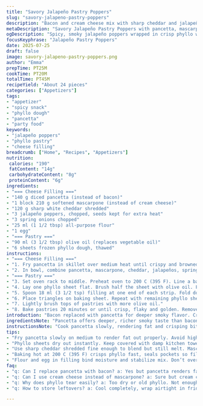 ```yaml
---
title: "Savory Jalapeño Pastry Poppers"
slug: "savory-jalapeno-pastry-poppers"
description: "Bacon and cream cheese mix with sharp cheddar and jalapeños. Folded in phyllo dough triangles, brushed with oil. Baked till golden crisp. Slightly adjusted ingredient amounts, two swapped ingredients for twist. Timings shifted plus re-ordered steps. Spicy, smoky, and flaky."
metaDescription: "Savory Jalapeño Pastry Poppers with pancetta, mascarpone, sharp cheddar, and jalapeños folded in crispy phyllo dough triangles baked golden and spicy."
ogDescription: "Spicy, smoky jalapeño poppers wrapped in crisp phyllo with pancetta, mascarpone, sharp cheddar. Bite-size, flaky, rich, and ready in 45 mins."
focusKeyphrase: "Jalapeño Pastry Poppers"
date: 2025-07-25
draft: false
image: savory-jalapeno-pastry-poppers.png
author: "Emma"
prepTime: PT25M
cookTime: PT20M
totalTime: PT45M
recipeYield: "About 24 pieces"
categories: ["Appetizers"]
tags:
- "appetizer"
- "spicy snack"
- "phyllo dough"
- "pancetta"
- "party food"
keywords:
- "jalapeño poppers"
- "phyllo pastry"
- "cheese filling"
breadcrumb: ["Home", "Recipes", "Appetizers"]
nutrition: 
 calories: "190"
 fatContent: "14g"
 carbohydrateContent: "8g"
 proteinContent: "6g"
ingredients:
- "=== Cheese Filling ==="
- "140 g diced pancetta (instead of bacon)"
- "1 block 210 g softened mascarpone (instead of cream cheese)"
- "120 g sharp white cheddar shredded"
- "3 jalapeño peppers, chopped, seeds kept for extra heat"
- "3 spring onions chopped"
- "25 ml (1 1/2 tbsp) all-purpose flour"
- "1 egg"
- "=== Pastry ==="
- "90 ml (3 1/2 tbsp) olive oil (replaces vegetable oil)"
- "6 sheets frozen phyllo dough, thawed"
instructions:
- "=== Cheese Filling ==="
- "1. Fry pancetta in skillet over medium heat until crispy and browned. Drain on paper towel. Cool slightly."
- "2. In bowl, combine pancetta, mascarpone, cheddar, jalapeños, spring onions, flour, and egg. Mix well. Cover and chill for 25 minutes."
- "=== Pastry ==="
- "3. Set oven rack to middle. Preheat oven to 200 C (395 F). Line a baking sheet with parchment."
- "4. Lay one phyllo sheet flat. Brush half the sheet with olive oil. Fold sheet in half lengthwise. Cut into five strips approximately 7 cm wide."
- "5. Spoon 18 ml (3 1/2 tsp) filling at one end of each strip. Fold dough over filling to make triangles, folding over itself multiple times forming little pockets."
- "6. Place triangles on baking sheet. Repeat with remaining phyllo sheets and filling, brushing each half sheet with oil before folding."
- "7. Lightly brush tops of pastries with more olive oil."
- "8. Bake pastries 20 minutes or until crisp, flaky and golden. Remove and cool slightly before serving."
introduction: "Bacon replaced with pancetta for deeper smoky flavor. Cream cheese swapped with mascarpone for silkier texture. Olive oil added instead of vegetable oil – richer fat. More jalapeños plus seeds. Phyllo dough folds into neat triangles, pockets stuffed with spicy cheese filling. Oven set hotter to crisp up fast. No waiting too long. Handheld, bite-size. Good for crowds, parties. Filled small pastries, easy snack. Texture crunch with smooth, cheesy, spicy center. Sharp cheddar and fresh herb hits from onions. Simple steps. Ingredients tweaked. Times shaved five minutes. Folding triangles, like little parcels. Bright, hot bites. Fork-free. Serve warm or room temp. Spicy, salty, flaky, creamy. Great finger food with no fuss."
ingredientsNote: "Pancetta offers deeper, richer smoky taste than bacon. Mascarpone softens the filling, making it creamier and less tangy than plain cream cheese. Cheddar stays sharp, adds bite and melts nicely. Jalapeños with seeds left add more heat if preferred, adjust based on spice tolerance. Spring onions give freshness and mild sharpness. Flour holds filling firm. Olive oil thicker, higher flavor point than vegetable oil, helps crisp sheets better. Phyllo sheets are delicate; thaw fully, handle gently to prevent tearing. Cut strips evenly for consistent portion sizes. Use parchment paper to avoid sticking. Egg binds the filling and aids color. Chilling filling makes it easier to shape. Quantities shifted slightly to elevate richness and heat but keep balance."
instructionsNote: "Cook pancetta slowly, rendering fat and crisping bits until golden then drain thoroughly to avoid soggy filling. Stir mascarpone smoothly with cheddar before adding diced jalapeños and onions. Stir flour and egg in last, combine thoroughly to bind but don’t overmix. Chill filling briefly to firm up preventing leakage when folding phyllo. Keep phyllo covered with damp towel to avoid drying. Brush each half sheet generously with olive oil, fold carefully to form two layers, cut into strips, roughly 7 cm wide for even triangles. Place a measured spoon of filling at end, fold repeatedly into triangles turning each fold like wrapping paper to seal. Use light, confident folds; avoid overstuffing or dough will tear. Arrange on parchment-lined tray. Brush with oil again for golden gloss. Bake at full 200 C not less for quick crisping within 20 minutes, rotating tray halfway. Cool slightly before serving so cheese firms without hardening. Serve warm, finger food style."
tips:
- "Fry pancetta slowly on medium to render fat out properly. Avoid high heat to keep bits crisp not burned. Drain excess fat well on paper towel. Cooled pancetta prevents melting mascarpone and stops runny filling. Handle filling cold for easier shaping. Chilling filling firms mix, less mess when folding phyllo triangles."
- "Phyllo sheets dry out instantly. Keep covered with damp kitchen towel between steps. Brush olive oil liberally on each half sheet before folding; oil prevents tearing and helps crisp golden color. Fold strips carefully, fold multiple times to seal filling. Even strip size about 7 cm width for consistent portions and baking."
- "Use sharp cheddar shredded fine enough to blend but still melt. Mascarpone adds creamy silkiness but less tang than cream cheese, helping balance jalapeño heat. Jalapeño seeds left in raise heat level, remove if milder preferred. Spring onions chopped small for freshness, adds bite that cuts through creamy cheese."
- "Baking hot at 200 C (395 F) crisps phyllo fast, seals pockets so filling doesn’t leak. Rotate tray halfway for even browning. Brushing top with olive oil last step boosts golden gloss. Let pastries cool 5 minutes post-bake for cheese to firm without hardening crust. Too low temp, longer bake leads to soggy or dry pastries, avoid that."
- "Flour and egg in filling bind moisture and stabilize mix. Don’t overmix to keep texture light. Measure filling spoonfuls accurately (about 18 ml per strip end) for shape control. Avoid overstuffing to stop tearing. Handle dough gently, quick work to keep dough supple. Use parchment to prevent sticking and ease cleanup."
faq:
- "q: Can I replace pancetta with bacon? a: Yes but pancetta renders fat slower. Bacon tends to crisp quicker, different flavor. Pancetta richer, less smoky burnt taste. Adjust cooking time. Dry bacon well after frying, similar but not exact."
- "q: Can I use cream cheese instead of mascarpone? a: Sure but cream cheese tangier. Mascarpone softer, silkier texture. Cream cheese might change binding slightly, slightly less creamy feel. Works fine for ease and availability, just chill well to help firmness."
- "q: Why does phyllo tear easily? a: Too dry or old phyllo. Not enough oil brushed. Sheets thawed but exposed to air. Handle gently, keep covered with damp cloth. Fold slowly—rushing causes cracks. Cut strips evenly. Correct layering avoids breaks while folding triangles."
- "q: How to store leftovers? a: Cool completely, wrap airtight in fridge. Eat within 2 days ideally. Reheat oven to re-crisp, microwave makes soggy. Can freeze before baking; wrap well, freeze raw poppers. Bake straight from freezer, add few extra mins baking time."

---
```

